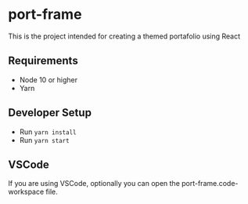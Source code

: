 # port-frame

This is the project intended for creating a themed portafolio using React

## Requirements

- Node 10 or higher
- Yarn

## Developer Setup

- Run `yarn install`
- Run `yarn start`

## VSCode

If you are using VSCode, optionally you can open the port-frame.code-workspace file.
